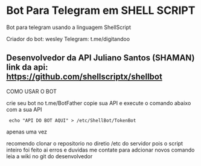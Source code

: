 # Bot Para Telegram em SHELL SCRIPT
Bot para telegram usando a linguagem ShellScript

Criador do bot: wesley 
Telegram: t.me/digitandoo

Desenvolvedor da API Juliano Santos (SHAMAN)
link da api: https://github.com/shellscriptx/shellbot
-----------------------------------------------------------------------

COMO USAR O BOT 

crie seu bot no t.me/BotFather
copie sua API e execute o comando abaixo com a sua API
    
     echo "API DO BOT AQUI" > /etc/ShellBot/TokenBot

apenas uma vez

recomendo clonar o repositorio no diretio /etc do servidor pois o script inteiro foi feito ai
erros e duvidas me contate para adcionar novos comando leia a wiki no git do desenvolvedor 

 
